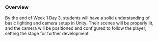 ### Overview
By the end of Week 1 Day 3, students will have a solid understanding of basic lighting and camera setup in Unity. Their scenes will be properly lit, and the camera will be positioned and configured to follow the player, setting the stage for further development.